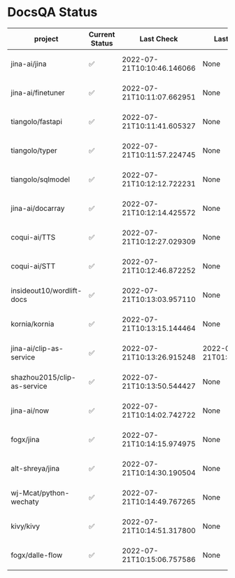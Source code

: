 # DocsQA Status

|          project          |Current Status|        Last Check        |      Last Downtime       |                      % Uptime                       |
|---------------------------|--------------|--------------------------|--------------------------|-----------------------------------------------------|
|jina-ai/jina               |✅            |2022-07-21T10:10:46.146066|None                      |100.0 (since 2022-07-20 17:11:38.421227)             |
|jina-ai/finetuner          |✅            |2022-07-21T10:11:07.662951|None                      |100.0 (since 2022-07-20 17:11:38.421227)             |
|tiangolo/fastapi           |✅            |2022-07-21T10:11:41.605327|None                      |100.0 (since 2022-07-20 17:11:38.421227)             |
|tiangolo/typer             |✅            |2022-07-21T10:11:57.224745|None                      |100.0 (since 2022-07-20 17:11:38.421227)             |
|tiangolo/sqlmodel          |✅            |2022-07-21T10:12:12.722231|None                      |100.0 (since 2022-07-20 17:11:38.421227)             |
|jina-ai/docarray           |✅            |2022-07-21T10:12:14.425572|None                      |100.0 (since 2022-07-20 17:11:38.421227)             |
|coqui-ai/TTS               |✅            |2022-07-21T10:12:27.029309|None                      |100.0 (since 2022-07-20 17:11:38.421227)             |
|coqui-ai/STT               |✅            |2022-07-21T10:12:46.872252|None                      |100.0 (since 2022-07-20 17:11:38.421227)             |
|insideout10/wordlift-docs  |✅            |2022-07-21T10:13:03.957110|None                      |100.0 (since 2022-07-20 17:11:38.421227)             |
|kornia/kornia              |✅            |2022-07-21T10:13:15.144464|None                      |100.0 (since 2022-07-20 17:11:38.421227)             |
|jina-ai/clip-as-service    |✅            |2022-07-21T10:13:26.915248|2022-07-21T01:43:26.228623|49.911920140927776 (since 2022-07-20 17:11:38.421227)|
|shazhou2015/clip-as-service|✅            |2022-07-21T10:13:50.544427|None                      |100.0 (since 2022-07-20 17:11:38.421227)             |
|jina-ai/now                |✅            |2022-07-21T10:14:02.742722|None                      |100.0 (since 2022-07-20 17:11:38.421227)             |
|fogx/jina                  |✅            |2022-07-21T10:14:15.974975|None                      |100.0 (since 2022-07-20 17:11:38.421227)             |
|alt-shreya/jina            |✅            |2022-07-21T10:14:30.190504|None                      |100.0 (since 2022-07-20 17:11:38.421227)             |
|wj-Mcat/python-wechaty     |✅            |2022-07-21T10:14:49.767265|None                      |100.0 (since 2022-07-20 17:11:38.421227)             |
|kivy/kivy                  |✅            |2022-07-21T10:14:51.317800|None                      |100.0 (since 2022-07-20 17:11:38.421227)             |
|fogx/dalle-flow            |✅            |2022-07-21T10:15:06.757586|None                      |100.0 (since 2022-07-20 17:11:38.421227)             |

